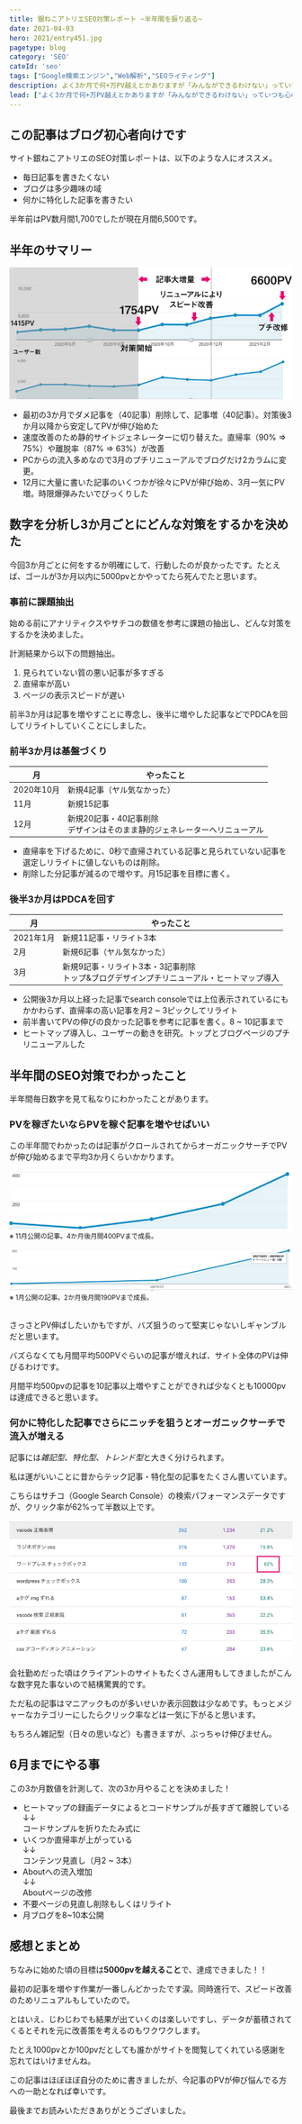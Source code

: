 ```yaml
---
title: 銀ねこアトリエSEO対策レポート ~半年間を振り返る~
date: 2021-04-03
hero: 2021/entry451.jpg
pagetype: blog
category: 'SEO'
cateId: 'seo'
tags: ["Google検索エンジン","Web解析","SEOライティング"]
description: よく3か月で何+万PV越えとかありますが「みんなができるわけない」っていつも心の中で突込んでいます。なので着実で現実的なSEO対策をしたことをレポートにしました。どちらかというと仕事の合間に片手間に記事を書いて、PV伸ばそうって思っている人向け。この銀ねこアトリエは半年前にSEO対策を始めてまだまだ6500pv。いきなり2万3万はキツイですが、誰でもできそうな親近感のある対策をご紹介するのでよろしければ参考にしてください。
lead: ["よく3か月で何+万PV越えとかありますが「みんなができるわけない」っていつも心の中で突込んでいます。","なので着実で現実的なSEO対策をしたことをレポートにしました。どちらかというと仕事の合間に片手間に記事を書いて、PV伸ばそうって思っている人向け。","この銀ねこアトリエは半年前にSEO対策を始めてまだまだ6500pv。いきなり2万3万はキツイですが、誰でもできそうな親近感のある対策をご紹介するのでよろしければ参考にしてください。"]
---
```

## この記事はブログ初心者向けです

サイト銀ねこアトリエのSEO対策レポートは、以下のような人にオススメ。

* 毎日記事を書きたくない
* ブログは多少趣味の域
* 何かに特化した記事を書きたい

半年前はPV数月間1,700でしたが現在月間6,500です。

## 半年のサマリー
![半年のサマリー](./images/2021/04/entry451-1.jpg)

* 最初の3か月でダメ記事を（40記事）削除して、記事増（40記事）。対策後3か月以降から安定してPVが伸び始めた
* 速度改善のため静的サイトジェネレーターに切り替えた。直帰率（90% => 75%）や離脱率（87% => 63%）が改善
* PCからの流入多めなので3月のプチリニューアルでブログだけ2カラムに変更。
* 12月に大量に書いた記事のいくつかが徐々にPVが伸び始め、3月一気にPV増。時限爆弾みたいでびっくりした

## 数字を分析し3か月ごとにどんな対策をするかを決めた

今回3か月ごとに何をするか明確にして、行動したのが良かったです。たとえば、ゴールが3か月以内に5000pvとかやってたら死んでたと思います。

### 事前に課題抽出
始める前にアナリティクスやサチコの数値を参考に課題の抽出し、どんな対策をするかを決めました。

計測結果から以下の問題抽出。

1. 見られていない質の悪い記事が多すぎる
2. 直帰率が高い
3. ページの表示スピードが遅い

前半3か月は記事を増やすことに専念し、後半に増やした記事などでPDCAを回してリライトしていくことにしました。

### 前半3か月は基盤づくり
|月|やったこと|
|-|-|
|2020年10月|新規4記事（ヤル気なかった）|
|11月|新規15記事|
|12月|新規20記事・40記事削除<br>デザインはそのまま静的ジェネレーターへリニューアル|

* 直帰率を下げるために、0秒で直帰されている記事と見られていない記事を選定しリライトに値しないものは削除。
* 削除した分記事が減るので増やす。月15記事を目標に書く。

### 後半3か月はPDCAを回す
|月|やったこと|
|-|-|
|2021年1月|新規11記事・リライト3本|
|2月|新規6記事（ヤル気なかった）|
|3月|新規9記事・リライト3本・3記事削除<br>トップ&ブログデザインプチリニューアル・ヒートマップ導入|

* 公開後3か月以上経った記事でsearch consoleでは上位表示されているにもかかわらず、直帰率の高い記事を月2 ~ 3ピックしてリライト
* 前半書いてPVの伸びの良かった記事を参考に記事を書く。8 ~ 10記事まで
* ヒートマップ導入し、ユーザーの動きを研究。トップとブログページのプチリニューアルした

## 半年間のSEO対策でわかったこと
半年間毎日数字を見て私なりにわかったことがあります。

### PVを稼ぎたいならPVを稼ぐ記事を増やせばいい

この半年間でわかったのは記事がクロールされてからオーガニックサーチでPVが伸び始めるまで平均3か月くらいかかります。

![12月公開の記事](./images/2021/04/entry451-2.jpg)
<small>※ 11月公開の記事。4か月後月間400PVまで成長。</small>

![1月公開の記事](./images/2021/04/entry451-3.jpg)
<small>※ 1月公開の記事。2か月後月間190PVまで成長。</small>

<br>さっさとPV伸ばしたいかもですが、バズ狙うのって堅実じゃないしギャンブルだと思います。

バズらなくても月間平均500PVぐらいの記事が増えれば、サイト全体のPVは伸びるわけです。

月間平均500pvの記事を10記事以上増やすことができれば少なくとも10000pvは達成できると思います。

### 何かに特化した記事でさらにニッチを狙うとオーガニックサーチで流入が増える

記事には*雑記型*、*特化型*、*トレンド型*と大きく分けられます。

私は運がいいことに昔からテック記事・特化型の記事をたくさん書いています。

こちらはサチコ（Google Search Console）の検索パフォーマンスデータですが、クリック率が62%って半数以上です。

![1月公開の記事](./images/2021/04/entry451-4.jpg)

会社勤めだった頃はクライアントのサイトもたくさん運用もしてきましたがこんな数字見た事ないので結構驚異的です。

ただ私の記事はマニアックものが多いせいか表示回数は少なめです。もっとメジャーなカテゴリーにしたらクリック率などは一気に下がると思います。

もちろん雑記型（日々の思いなど）も書きますが、ぶっちゃけ伸びません。

## 6月までにやる事
この3か月数値を計測して、次の3か月やることを決めました！

* ヒートマップの録画データによるとコードサンプルが長すぎて離脱している<br>↓↓<br>コードサンプルを折りたたみ式に
* いくつか直帰率が上がっている<br>↓↓<br>コンテンツ見直し（月2 ~ 3本）
* Aboutへの流入増加<br>↓↓<br>Aboutページの改修
* 不要ページの見直し削除もしくはリライト
* 月ブログを8~10本公開

## 感想とまとめ
ちなみに始めた頃の目標は**5000pvを越えること**で、達成できました！！

最初の記事を増やす作業が一番しんどかったです涙。同時進行で、スピード改善のためリニュアルもしていたので。

とはいえ、じわじわでも結果が出ていくのは楽しいですし、データが蓄積されてくるとそれを元に改善策を考えるのもワクワクします。

たとえ1000pvとか100pvだとしても誰かがサイトを閲覧してくれている感謝を忘れてはいけませんね。

この記事はほぼほぼ自分のために書きましたが、今記事のPVが伸び悩んでる方への一助となれば幸いです。

最後までお読みいただきありがとうございました。
